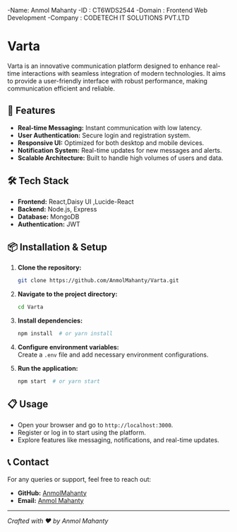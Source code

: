 -Name: Anmol Mahanty
-ID : CT6WDS2544
-Domain : Frontend Web Development
-Company : CODETECH IT SOLUTIONS PVT.LTD

# Varta

Varta is an innovative communication platform designed to enhance real-time interactions with seamless integration of modern technologies. It aims to provide a user-friendly interface with robust performance, making communication efficient and reliable.

## 🚀 Features

- **Real-time Messaging:** Instant communication with low latency.
- **User Authentication:** Secure login and registration system.
- **Responsive UI:** Optimized for both desktop and mobile devices.
- **Notification System:** Real-time updates for new messages and alerts.
- **Scalable Architecture:** Built to handle high volumes of users and data.

## 🛠️ Tech Stack

- **Frontend:** React,Daisy UI ,Lucide-React
- **Backend:** Node.js, Express
- **Database:**  MongoDB
- **Authentication:** JWT

## 📦 Installation & Setup

1. **Clone the repository:**  
   ```bash
   git clone https://github.com/AnmolMahanty/Varta.git
   ```

2. **Navigate to the project directory:**  
   ```bash
   cd Varta
   ```

3. **Install dependencies:**  
   ```bash
   npm install  # or yarn install
   ```

4. **Configure environment variables:**  
   Create a `.env` file and add necessary environment configurations.

5. **Run the application:**  
   ```bash
   npm start  # or yarn start
   ```

## 📋 Usage

- Open your browser and go to `http://localhost:3000`.
- Register or log in to start using the platform.
- Explore features like messaging, notifications, and real-time updates.


## 📞 Contact

For any queries or support, feel free to reach out:

- **GitHub:** [AnmolMahanty](https://github.com/AnmolMahanty)
- **Email:** [Anmol Mahanty](mahantyanmol14@gmail.com)

---

*Crafted with ❤️ by Anmol Mahanty*


